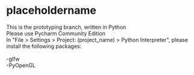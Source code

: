 # placeholdername
<p>This is the prototyping branch, written in Python<br>
Please use Pycharm Community Edition<br>
In "File > Settings > Project: (project_name) > Python Interpreter", please install the following packages:<br>
<br>
  -glfw<br>
  -PyOpenGL</p>

